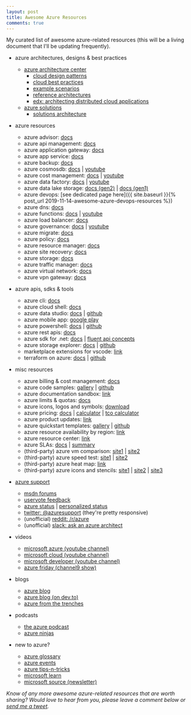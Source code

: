 ```yaml
---
layout: post
title: Awesome Azure Resources
comments: true
---
```

My curated list of awesome azure-related resources (this will be a living document that I'll be updating frequently).

* azure architectures, designs & best practices
  * [azure architecture center](https://docs.microsoft.com/en-us/azure/architecture/)
    * [cloud design patterns](https://docs.microsoft.com/en-us/azure/architecture/patterns/)
    * [cloud best practices](https://docs.microsoft.com/en-us/azure/architecture/best-practices/)
    * [example scenarios](https://docs.microsoft.com/en-us/azure/architecture/example-scenario/)
    * [reference architectures](https://docs.microsoft.com/en-us/azure/architecture/reference-architectures/)
    * [edx: architecting distributed cloud applications](https://www.edx.org/course/architecting-distributed-cloud-applications-2)
  * [azure solutions](https://azure.microsoft.com/en-in/solutions/)
    * [solutions architecture](https://azure.microsoft.com/en-in/solutions/architecture/)

* azure resources
  * azure advisor: [docs](https://docs.microsoft.com/en-in/azure/advisor/)
  * azure api management: [docs](https://docs.microsoft.com/en-us/azure/api-management/)
  * azure application gateway: [docs](https://docs.microsoft.com/en-us/azure/application-gateway/)
  * azure app service: [docs](https://docs.microsoft.com/en-us/azure/app-service/)
  * azure backup: [docs](https://docs.microsoft.com/en-in/azure/backup/)
  * azure cosmosdb: [docs](https://docs.microsoft.com/en-us/azure/cosmos-db/) \| [youtube](https://www.youtube.com/channel/UC9OJ32CzooNJNoP6_iIfxRw)
  * azure cost management: [docs](https://docs.microsoft.com/en-in/azure/cost-management/) \| [youtube](https://www.youtube.com/c/AzureCostManagement)
  * azure data factory: [docs](https://docs.microsoft.com/en-us/azure/data-factory/) \| [youtube](https://www.youtube.com/channel/UC2S0k7NeLcEm5_IhHUwpN0g)
  * azure data lake storage: [docs (gen2)](https://docs.microsoft.com/en-us/azure/storage/blobs/data-lake-storage-introduction) \| [docs (gen1)](https://docs.microsoft.com/en-us/azure/data-lake-store/)
  * azure devops: [see dedicated page here]({{ site.baseurl }}{% post_url 2019-11-14-awesome-azure-devops-resources %})
  * azure dns: [docs](https://docs.microsoft.com/en-us/azure/dns/)
  * azure functions: [docs](https://docs.microsoft.com/en-us/azure/azure-functions/) \| [youtube](https://www.youtube.com/channel/UCtUYj6As_XFkOooUFnsJbYg)
  * azure load balancer: [docs](https://docs.microsoft.com/en-us/azure/load-balancer/)
  * azure governance: [docs](https://docs.microsoft.com/en-us/azure/governance/) \| [youtube](https://www.youtube.com/channel/UCZZ3-oMrVI5ssheMzaWC4uQ)
  * azure migrate: [docs](https://docs.microsoft.com/en-us/azure/migrate/)
  * azure policy: [docs](https://docs.microsoft.com/en-us/azure/governance/policy/)
  * azure resource manager: [docs](https://docs.microsoft.com/en-us/azure/azure-resource-manager/)
  * azure site recovery: [docs](https://docs.microsoft.com/en-us/azure/site-recovery/)
  * azure storage: [docs](https://docs.microsoft.com/en-us/azure/storage/)
  * azure traffic manager: [docs](https://docs.microsoft.com/en-us/azure/traffic-manager/)
  * azure virtual network: [docs](https://docs.microsoft.com/en-us/azure/virtual-network/)
  * azure vpn gateway: [docs](https://docs.microsoft.com/en-us/azure/vpn-gateway/)

* azure apis, sdks & tools
  * azure cli: [docs](https://docs.microsoft.com/en-us/cli/azure/)
  * azure cloud shell: [docs](https://docs.microsoft.com/en-us/azure/cloud-shell/overview)
  * azure data studio: [docs](https://docs.microsoft.com/en-in/sql/azure-data-studio/what-is?view=sql-server-2017) \| [github](https://github.com/microsoft/azuredatastudio)
  * azure mobile app: [google play](https://play.google.com/store/apps/details?id=com.microsoft.azure&hl=en)
  * azure powershell: [docs](https://docs.microsoft.com/en-us/powershell/azure/) \| [github](https://github.com/Azure/azure-powershell)
  * azure rest apis: [docs](https://docs.microsoft.com/en-us/rest/api/?view=Azure)
  * azure sdk for .net: [docs](https://docs.microsoft.com/en-us/dotnet/api/overview/azure) \| [fluent api concepts](https://docs.microsoft.com/en-us/dotnet/azure/dotnet-sdk-azure-concepts)
  * azure storage explorer: [docs](https://azure.microsoft.com/en-us/features/storage-explorer/) \| [github](https://github.com/Microsoft/AzureStorageExplorer)
  * marketplace extensions for vscode: [link](https://marketplace.visualstudio.com/search?term=azure&target=VSCode&category=All%20categories&sortBy=Relevance)
  * terraform on azure: [docs](https://docs.microsoft.com/en-us/azure/terraform/) \| [github](https://github.com/terraform-providers/terraform-provider-azurerm)

* misc resources
  * azure billing & cost management: [docs](https://docs.microsoft.com/en-us/azure/billing/)
  * azure code samples: [gallery](https://azure.microsoft.com/en-us/resources/samples/?sort=0) \| [github](https://github.com/Azure-Samples)
  * azure documentation sandbox: [link](https://docs.microsoft.com/en-us/sandbox/)
  * azure limits & quotas: [docs](https://docs.microsoft.com/en-us/azure/azure-subscription-service-limits?toc=%2fazure%2fguides%2fdeveloper%2ftoc.json)
  * azure icons, logos and symbols: [download](https://www.microsoft.com/en-in/download/details.aspx?id=41937)
  * azure pricing: [docs](https://azure.microsoft.com/en-us/pricing/) \| [calculator](https://azure.microsoft.com/en-us/pricing/calculator/) \| [tco calculator](https://azure.microsoft.com/en-us/pricing/tco/calculator/)
  * azure product updates: [link](https://azure.microsoft.com/en-us/updates/)
  * azure quickstart templates: [gallery](https://azure.microsoft.com/en-us/resources/templates/) \| [github](https://github.com/Azure/azure-quickstart-templates)
  * azure resource availability by region: [link](https://azure.microsoft.com/en-us/global-infrastructure/services/)
  * azure resource center: [link](https://azure.microsoft.com/en-us/resources/)
  * azure SLAs: [docs](https://azure.microsoft.com/en-us/support/legal/sla/) \| [summary](https://azure.microsoft.com/en-us/support/legal/sla/summary/)
  * (third-party) azure vm comparison: [site1](https://azureprice.net/) \| [site2](https://www.vmchooser.com/)
  * (third-party) azure speed test: [site1](http://www.azurespeed.com/) \| [site2](https://azurespeedtest.azurewebsites.net/)
  * (third-party) azure heat map: [link](https://azurecharts.com/)
  * (third-party) azure icons and stencils: [site1](https://github.com/David-Summers/Azure-Design) \| [site2](https://code.benco.io/icon-collection/azure-patterns/) \| [site3](https://github.com/sandroasp/Microsoft-Integration-and-Azure-Stencils-Pack-for-Visio)

* [azure support](https://azure.microsoft.com/en-us/support/community/)
  * [msdn forums](https://social.msdn.microsoft.com/Forums/en-US/home?category=windowsazureplatform)
  * [uservote feedback](https://feedback.azure.com/)
  * [azure status](https://azure.microsoft.com/en-us/status/) \| [personalized status](https://portal.azure.com/#blade/Microsoft_Azure_Health/AzureHealthBrowseBlade)
  * [twitter: @azuresupport](https://twitter.com/azuresupport) (they're pretty responsive)
  * (unofficial) [reddit: /r/azure](https://www.reddit.com/r/azure)
  * (unofficial) [slack: ask an azure architect](https://aka.ms/join-ask-azure)

* videos
  * [microsoft azure (youtube channel)](https://www.youtube.com/channel/UC0m-80FnNY2Qb7obvTL_2fA)
  * [microsoft cloud (youtube channel)](https://www.youtube.com/channel/UCSgzRJMqIiCNtoM6Q7Q9Lqw)
  * [microsoft developer (youtube channel)](https://www.youtube.com/channel/UCsMica-v34Irf9KVTh6xx-g)
  * [azure friday (channel9 show)](https://channel9.msdn.com/Shows/Azure-Friday)

* blogs
  * [azure blog](https://azure.microsoft.com/en-us/blog/)
  * [azure blog (on dev.to)](https://dev.to/azure)
  * [azure from the trenches](https://www.azurefromthetrenches.com/)

* podcasts
  * [the azure podcast](http://azpodcast.azurewebsites.net/)
  * [azure ninjas](https://www.azureninjas.cloud/)

* new to azure?
  * [azure glossary](https://docs.microsoft.com/en-us/azure/azure-glossary-cloud-terminology)
  * [azure events](https://azure.microsoft.com/en-us/community/events/)
  * [azure tips-n-tricks](http://azuredev.tips/)
  * [microsoft learn](https://docs.microsoft.com/en-us/learn/browse/?products=azure)
  * [microsoft source (newsletter)](https://azure.microsoft.com/en-us/resources/join-the-azure-developer-community/)

_Know of any more awesome azure-related resources that are worth sharing? Would love to hear from you, please leave a comment below or [send me a tweet]({{site.author.twitter}})._
